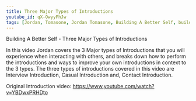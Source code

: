 ```yaml
---
title: Three Major Types of Introductions
youtube_id: qX-OwyyFhJw
tags: [Jordan, Tomasone, Jordan Tomasone, Building A Better Self, building, better, self, self help, help, tips, Personal Development, Three Major types of Introductions, practical introduction guide, how to introduce yourself, introductions, casual introduction tips, interview introduction tips, introduction tips, how to get someones contact information, how to make friends, the importance of introductions, three types of introductions and how to master them, what are the type of introductions, when to introduce yourself, the art of introductions]
---
```

Building A Better Self - Three Major Types of Introductions

In this video Jordan covers the 3 Major types of Introductions that you will experience when interacting with others, and breaks down how to perform the introductions and ways to improve your own introductions in context to the 3 types.
The three types of introductions covered in this video are Interview Introduction, Casual Introduction and, Contact Introduction. 

Original Introduction video:  https://www.youtube.com/watch?v=YBDwxPRHDto
